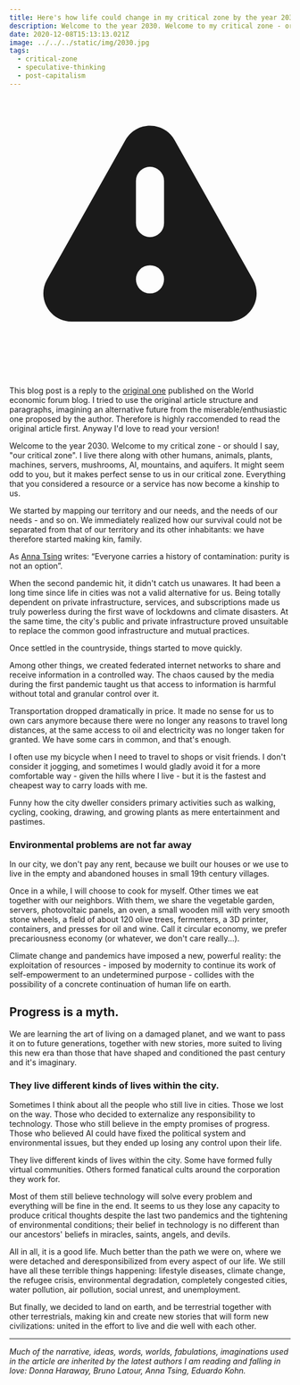 ```yaml
---
title: Here's how life could change in my critical zone by the year 2030
description: Welcome to the year 2030. Welcome to my critical zone - or should I say, "our critical “zone. 
date: 2020-12-08T15:13:13.021Z
image: ../../../static/img/2030.jpg
tags:
  - critical-zone
  - speculative-thinking
  - post-capitalism
---
```


<div class="rounded-md bg-yellow-50 p-4">
  <div class="flex items-center">
    <div class="flex-shrink-0">
      <!-- Heroicon name: exclamation -->
      <svg class="h-5 w-5 text-yellow-400" xmlns="http://www.w3.org/2000/svg" viewBox="0 0 20 20" fill="currentColor" aria-hidden="true">
        <path fill-rule="evenodd" d="M8.257 3.099c.765-1.36 2.722-1.36 3.486 0l5.58 9.92c.75 1.334-.213 2.98-1.742 2.98H4.42c-1.53 0-2.493-1.646-1.743-2.98l5.58-9.92zM11 13a1 1 0 11-2 0 1 1 0 012 0zm-1-8a1 1 0 00-1 1v3a1 1 0 002 0V6a1 1 0 00-1-1z" clip-rule="evenodd" />
      </svg>
    </div>
    <div class="ml-3">
      <div class="mt-2 text-sm text-yellow-700">
        <p>
          This blog post is a reply to the <a class="text-yellow-400" href="https://www.weforum.org/agenda/2016/11/how-life-could-change-2030/" target="blank">original one</a> published on the World economic forum blog. I tried to use the original article structure and paragraphs, imagining an alternative future from the miserable/enthusiastic one proposed by the author. Therefore is highly raccomended to read the original article first. Anyway I'd love to read your version!
        </p>
      </div>
    </div>
  </div>
</div>


Welcome to the year 2030. Welcome to my critical zone - or should I say, "our critical zone". I live there along with other humans, animals, plants, machines, servers, mushrooms, AI, mountains, and aquifers. It might seem odd to you, but it makes perfect sense to us in our critical zone. Everything that you considered a resource or a service has now become a kinship to us.

We started by mapping our territory and our needs, and the needs of our needs - and so on. We immediately realized how our survival could not be separated from that of our territory and its other inhabitants: we have therefore started making kin, family.

As [Anna Tsing](https://press.princeton.edu/our-authors/tsing-anna-lowenhaupt) writes: “Everyone carries a history of contamination: purity is not an option”.

When the second pandemic hit, it didn't catch us unawares. It had been a long time since life in cities was not a valid alternative for us. Being totally dependent on private infrastructure, services, and subscriptions made us truly powerless during the first wave of lockdowns and climate disasters. At the same time, the city's public and private infrastructure proved unsuitable to replace the common good infrastructure and mutual practices.

Once settled in the countryside, things started to move quickly.

Among other things, we created federated internet networks to share and receive information in a controlled way. The chaos caused by the media during the first pandemic taught us that access to information is harmful without total and granular control over it.

Transportation dropped dramatically in price. It made no sense for us to own cars anymore because there were no longer any reasons to travel long distances, at the same access to oil and electricity was no longer taken for granted. We have some cars in common, and that's enough.

I often use my bicycle when I need to travel to shops or visit friends. I don't consider it jogging, and sometimes I would gladly avoid it for a more comfortable way - given the hills where I live - but it is the fastest and cheapest way to carry loads with me.

Funny how the city dweller considers primary activities such as walking, cycling, cooking, drawing, and growing plants as mere entertainment and pastimes.

### Environmental problems are not far away

In our city, we don't pay any rent, because we built our houses or we use to live in the empty and abandoned houses in small 19th century villages.

Once in a while, I will choose to cook for myself. Other times we eat together with our neighbors. With them, we share the vegetable garden, servers, photovoltaic panels, an oven, a small wooden mill with very smooth stone wheels, a field of about 120 olive trees, fermenters, a 3D printer, containers, and presses for oil and wine. Call it circular economy, we prefer precariousness economy (or whatever, we don't care really...).

Climate change and pandemics have imposed a new, powerful reality: the exploitation of resources - imposed by modernity to continue its work of self-empowerment to an undetermined purpose - collides with the possibility of a concrete continuation of human life on earth.

## Progress is a myth.

We are learning the art of living on a damaged planet, and we want to pass it on to future generations, together with new stories, more suited to living this new era than those that have shaped and conditioned the past century and it's imaginary.

### They live different kinds of lives within the city.

Sometimes I think about all the people who still live in cities. Those we lost on the way. Those who decided to externalize any responsibility to technology. Those who still believe in the empty promises of progress. Those who believed AI could have fixed the political system and environmental issues, but they ended up losing any control upon their life.

They live different kinds of lives within the city. Some have formed fully virtual communities. Others formed fanatical cults around the corporation they work for.

Most of them still believe technology will solve every problem and everything will be fine in the end. It seems to us they lose any capacity to produce critical thoughts despite the last two pandemics and the tightening of environmental conditions; their belief in technology is no different than our ancestors' beliefs in miracles, saints, angels, and devils.

All in all, it is a good life. Much better than the path we were on, where we were detached and deresponsibilized from every aspect of our life. We still have all these terrible things happening: lifestyle diseases, climate change, the refugee crisis, environmental degradation, completely congested cities, water pollution, air pollution, social unrest, and unemployment.

But finally, we decided to land on earth, and be terrestrial together with other terrestrials, making kin and create new stories that will form new civilizations: united in the effort to live and die well with each other.

---

_Much of the narrative, ideas, words, worlds, fabulations, imaginations used in the article are inherited by the latest authors I am reading and falling in love: Donna Haraway, Bruno Latour, Anna Tsing, Eduardo Kohn._